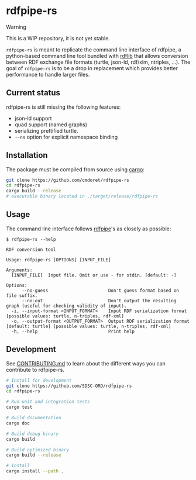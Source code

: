 # rdfpipe-rs

> [!WARNING]
> This is a WIP repository, it is not yet stable.

`rdfpipe-rs` is meant to replicate the command line interface of rdfpipe, a python-based command line tool bundled with [rdflib](https://github.com/RDFLib) that allows conversion between RDF exchange file formats (turtle, json-ld, rdf/xlm, ntriples, ...). The goal of `rdfpipe-rs` is to be a drop in replacement which provides better performance to handle larger files.

## Current status

rdfpipe-rs is still missing the following features:

* json-ld support
* quad support (named graphs)
* serializing prettified turtle.
* `--ns` option for explicit namespace binding


## Installation

The package must be compiled from source using [cargo](https://doc.rust-lang.org/cargo/getting-started/installation.html):

```sh
git clone https://github.com/cmdoret/rdfpipe-rs
cd rdfpipe-rs
cargo build --release
# executable binary located in ./target/release/rdfpipe-rs
```


## Usage

The command line interface follows [rdfpipe](https://manpages.ubuntu.com/manpages/impish/man1/rdfpipe.1.html)'s as closely as possible:


```
$ rdfpipe-rs --help

RDF conversion tool

Usage: rdfpipe-rs [OPTIONS] [INPUT_FILE]

Arguments:
  [INPUT_FILE]  Input file. Omit or use - for stdin. [default: -]

Options:
      --no-guess                       Don't guess format based on file suffix.
      --no-out                         Don't output the resulting graph (useful for checking validity of input).
  -i, --input-format <INPUT_FORMAT>    Input RDF serialization format [possible values: turtle, n-triples, rdf-xml]
  -o, --output-format <OUTPUT_FORMAT>  Output RDF serialization format [default: turtle] [possible values: turtle, n-triples, rdf-xml]
  -h, --help                           Print help
```

## Development

See [CONTRIBUTING.md](CONTRIBUTING.md) to learn about the different ways you can contribute to rdfpipe-rs.

```sh
# Install for development
git clone https://github.com/SDSC-ORD/rdfpipe-rs
cd rdfpipe-rs

# Run unit and integration tests
cargo test

# Build documentation
cargo doc

# Build debug binary
cargo build

# Build optimized binary
cargo build --release

# Install
cargo install --path .
```
